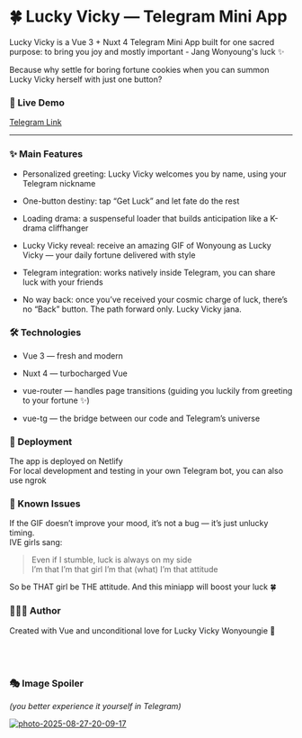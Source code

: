 # 🍀 Lucky Vicky — Telegram Mini App

Lucky Vicky is a Vue 3 + Nuxt 4 Telegram Mini App built for one sacred purpose:
to bring you joy and mostly important - Jang Wonyoung's luck ✨

Because why settle for boring fortune cookies when you can summon Lucky Vicky herself with just one button?

### 🔗 Live Demo

[Telegram Link](https://t.me/luckyluckytestingbot?startapp)

---
### ✨ Main Features

* Personalized greeting: Lucky Vicky welcomes you by name, using your Telegram nickname

* One-button destiny: tap “Get Luck” and let fate do the rest

* Loading drama: a suspenseful loader that builds anticipation like a K-drama cliffhanger

* Lucky Vicky reveal: receive an amazing GIF of Wonyoung as Lucky Vicky — your daily fortune delivered with style

* Telegram integration: works natively inside Telegram, you can share luck with your friends

* No way back: once you’ve received your cosmic charge of luck, there’s no “Back” button. The path forward only. Lucky Vicky jana.

### 🛠 Technologies

* Vue 3 — fresh and modern

* Nuxt 4 — turbocharged Vue

* vue-router — handles page transitions (guiding you luckily from greeting to your fortune ✨)

* vue-tg — the bridge between our code and Telegram’s universe

### 🚀 Deployment

The app is deployed on Netlify <br>
For local development and testing in your own Telegram bot, you can also use ngrok

### 🍓 Known Issues

If the GIF doesn’t improve your mood, it’s not a bug — it’s just unlucky timing. <br> IVE girls sang:
> Even if I stumble, luck is always on my side <br> I’m that I’m that girl I’m that (what) I’m that attitude

 So be THAT girl be THE attitude. And this miniapp will boost your luck 🍀

### 👩🏼‍💻 Author

Created with Vue and unconditional love for Lucky Vicky Wonyoungie 💖
<br><br><br><br>

### 🎭 Image Spoiler
_(you better experience it yourself in Telegram)_

<a href='https://postimages.org/' target='_blank'><img src='https://i.postimg.cc/RCfmkbt9/photo-2025-08-27-20-09-17.jpg' border='0' alt='photo-2025-08-27-20-09-17'/></a>
